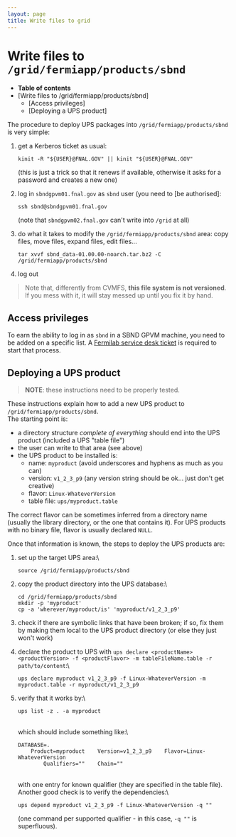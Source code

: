 ```yaml
---
layout: page
title: Write files to grid
---
```




Write files to `/grid/fermiapp/products/sbnd`
========================================================================================================

-   **Table of contents**
-   [Write files to
    /grid/fermiapp/products/sbnd]
    -   [Access privileges]
    -   [Deploying a UPS product]

The procedure to deploy UPS packages into `/grid/fermiapp/products/sbnd`
is very simple:

1.  get a Kerberos ticket as usual:

        kinit -R "${USER}@FNAL.GOV" || kinit "${USER}@FNAL.GOV"

    (this is just a trick so that it renews if available, otherwise it
    asks for a password and creates a new one)

2.  log in `sbndgpvm01.fnal.gov` as `sbnd` user (you need to [be
    authorised]:

        ssh sbnd@sbndgpvm01.fnal.gov

    (note that `sbndgpvm02.fnal.gov` can\'t write into `/grid` at all)

3.  do what it takes to modify the `/grid/fermiapp/products/sbnd` area:
    copy files, move files, expand files, edit files\...

        tar xvvf sbnd_data-01.00.00-noarch.tar.bz2 -C /grid/fermiapp/products/sbnd

4.  log out

> Note that, differently from CVMFS, **this file system is not
> versioned**. If you mess with it, it will stay messed up until you fix
> it by hand.



Access privileges
------------------------------------------------------

To earn the ability to log in as `sbnd` in a SBND GPVM machine, you need
to be added on a specific list. A [Fermilab service desk
ticket](Computing_resources.html#Opening-a-ticket-in-Fermilab-Service-Desk)
is required to start that process.



Deploying a UPS product
------------------------------------------------------------------

> **NOTE**: these instructions need to be properly tested.

These instructions explain how to add a new UPS product to
`/grid/fermiapp/products/sbnd`.\
The starting point is:

-   a directory structure *complete of everything* should end into the
    UPS product (included a UPS \"table file\")
-   the user can write to that area (see above)
-   the UPS product to be installed is:
    -   name: `myproduct` (avoid underscores and hyphens as much as you
        can)
    -   version: `v1_2_3_p9` (any version string should be ok\... just
        don\'t get creative)
    -   flavor: `Linux-WhateverVersion`
    -   table file: `ups/myproduct.table`

The correct flavor can be sometimes inferred from a directory name
(usually the library directory, or the one that contains it). For UPS
products with no binary file, flavor is usually declared `NULL`.

Once that information is known, the steps to deploy the UPS products
are:

1.  set up the target UPS area:\

        source /grid/fermiapp/products/sbnd

2.  copy the product directory into the UPS database:\

        cd /grid/fermiapp/products/sbnd
        mkdir -p 'myproduct'
        cp -a 'wherever/myproduct/is' 'myproduct/v1_2_3_p9'

3.  check if there are symbolic links that have been broken; if so, fix
    them by making them local to the UPS product directory (or else they
    just won\'t work)

4.  declare the product to UPS with
    `ups declare <productName> <productVersion> -f <productFlavor> -m tableFileName.table -r path/to/content`:\

        ups declare myproduct v1_2_3_p9 -f Linux-WhateverVersion -m myproduct.table -r myproduct/v1_2_3_p9

5.  verify that it works by:\

        ups list -z . -a myproduct

    \
    which should include something like:\

        DATABASE=.
            Product=myproduct    Version=v1_2_3_p9    Flavor=Linux-WhateverVersion
                Qualifiers=""    Chain="" 

    \
    with one entry for known qualifier (they are specified in the table
    file). Another good check is to verify the dependencies:\

        ups depend myproduct v1_2_3_p9 -f Linux-WhateverVersion -q ""

    (one command per supported qualifier - in this case, `-q ""` is
    superfluous).
